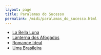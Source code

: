 ```yaml
---
layout: page
title: Paralamas do Sucesso
permalink: /midi/paralamas_do_sucesso.html
---
```


* [La Bella Luna](http://www.victor3d.com.br/midi/la_bella_luna.mid)
* [Lanterna dos Afogados](http://www.victor3d.com.br/midi/lanterna.mid)
* [Romance Ideal](http://www.victor3d.com.br/midi/romideal.mid)
* [Uma Brasileira](http://www.victor3d.com.br/midi/uma_brasileira.mid)